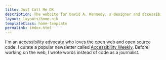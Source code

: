 ```yaml
---
title: Just Call Me DK
description: The website for David A. Kennedy, a designer and accessibility advocate.
layout: layouts/home.njk
templateClass: home-template
permalink: index.html
---
```


I'm an accessibility advocate who loves the open web and open source code. I curate a popular newsletter called [Accessibility Weekly](https://a11yweekly.com/). Before working on the web, I wrote words instead of code as a journalist.
